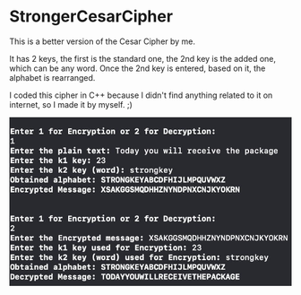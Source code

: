 # StrongerCesarCipher

This is a better version of the Cesar Cipher by me. 

It has 2 keys, the first is the standard one, the 2nd key is the added one, which can be any word. 
Once the 2nd key is entered, based on it, the alphabet is rearranged. 

I coded this cipher in C++ because I didn't find anything related to it on internet, so I made it by myself. ;)

![alt text](https://github.com/mihaicerchez/StrongerCesarCipher/blob/master/StrongerCesarCipher/example.jpeg)
